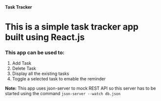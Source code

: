 **Task Tracker**

# This is a simple task tracker app built using React.js

### This app can be used to:

1. Add Task
2. Delete Task
3. Display all the existing tasks
4. Toggle a selected task to emable the reminder

**Note:** This app uses json-server to mock REST API so this server has to be started using the command `json-server --watch db.json`
